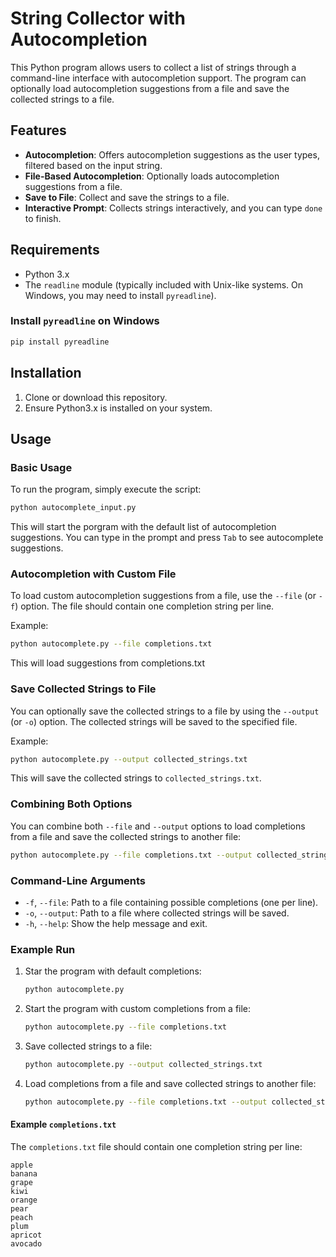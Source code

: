 # String Collector with Autocompletion

This Python program allows users to collect a list of strings through a command-line interface with autocompletion support. The program can optionally load autocompletion suggestions from a file and save the collected strings to a file.

## Features

- **Autocompletion**: Offers autocompletion suggestions as the user types, filtered based on the input string.
- **File-Based Autocompletion**: Optionally loads autocompletion suggestions from a file.
- **Save to File**: Collect and save the strings to a file.
- **Interactive Prompt**: Collects strings interactively, and you can type `done` to finish.

## Requirements

- Python 3.x
- The `readline` module (typically included with Unix-like systems. On Windows, you may need to install `pyreadline`).

### Install `pyreadline` on Windows

```bash
pip install pyreadline
```

## Installation

1. Clone or download this repository.
1. Ensure Python3.x is installed on your system.

## Usage
### Basic Usage
To run the program, simply execute the script:
```bash
python autocomplete_input.py
```

This will start the porgram with the default list of autocompletion suggestions. You can type in the prompt and press `Tab` to see autocomplete suggestions.

### Autocompletion with Custom File
To load custom autocompletion suggestions from a file, use the `--file` (or `-f`) option. The file should contain one completion string per line.

Example:
```bash
python autocomplete.py --file completions.txt
```
This will load suggestions from completions.txt

### Save Collected Strings to File
You can optionally save the collected strings to a file by using the `--output` (or `-o`) option. The collected strings will be saved to the specified file.

Example:
```bash
python autocomplete.py --output collected_strings.txt
```
This will save the collected strings to `collected_strings.txt`.

### Combining Both Options
You can combine both `--file` and `--output` options to load completions from a file and save the collected strings to another file:

```bash
python autocomplete.py --file completions.txt --output collected_strings.txt
```

### Command-Line Arguments
* `-f`, `--file`: Path to a file containing possible completions (one per line).
* `-o`, `--output`: Path to a file where collected strings will be saved.
* `-h`, `--help`: Show the help message and exit.

### Example Run
1. Star the program with default completions:
    ```bash
    python autocomplete.py
    ```
2. Start the program with custom completions from a file:
    ```bash
    python autocomplete.py --file completions.txt
    ```
3. Save collected strings to a file:
    ```bash
    python autocomplete.py --output collected_strings.txt
    ```
4. Load completions from a file and save collected strings to another file:
    ```bash
    python autocomplete.py --file completions.txt --output collected_strings.txt
    ```

#### Example `completions.txt`
The `completions.txt` file should contain one completion string per line:
```
apple
banana
grape
kiwi
orange
pear
peach
plum
apricot
avocado
```

